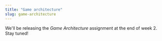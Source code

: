 ```yaml
---
title: "Game architecture"
slug: game-architecture
---
```


We'll be releasing the *Game Architecture* assignment at the end of week 2. Stay tuned!
